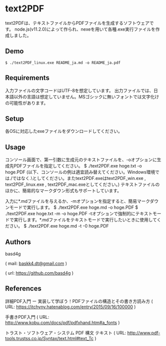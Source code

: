 # text2PDF
text2PDFは、テキストファイルからPDFファイルを生成するソフトウェアです。
node.js(v11.2.0)によって作られ、nexeを用いて各種.exe実行ファイルを作成しました。
## Demo
    $ ./text2PDF_linux.exe README_ja.md -o README_ja.pdf
## Requirements
入力ファイルの文字コードはUTF-8を想定しています。
出力ファイルでは、日本語以外の言語は想定していません。MSゴシックに無いフォントでは文字化けの可能性があります。
## Setup
各OSに対応したexeファイルをダウンロードしてください。

## Usage
コンソール画面で、第一引数に生成元のテキストファイルを、-oオプションに生成先PDFファイルを指定してください。
    $ ./text2PDF.exe hoge.txt -o hoge.PDF
(以下、コンソールの例は適宜読み替えてください。Windows環境では./ではなく.\としてください。またtext2PDF.exeはtext2PDF_win.exe , text2PDF_linux.exe , text2PDF_mac.exeとしてください。)
テキストファイルのほかに、簡易的なマークダウン形式もサポートしています。

入力に*.mdファイルを与えるか、-mオプションを指定すると、簡易マークダウンモードで実行します。
    $ ./text2PDF.exe hoge.md -o hoge.PDF
    $ ./text2PDF.exe hoge.txt -m -o hoge.PDF
-tオプションで強制的にテキストモードで実行します。*.mdファイルをテキストモードで実行したいときに使用してください。
    $ ./text2PDF.exe hoge.md -t -0 hoge.PDF

## Authors

basd4g

( mail: baskk4.dt@gmail.com )

( url: https://github.com/basd4g )

## References

詳細PDF入門 ー 実装して学ぼう！PDFファイルの構造とその書き方読み方
( URL: https://itchyny.hatenablog.com/entry/2015/09/16/100000 )

手書きPDF入門
( URL: http://www.kobu.com/docs/pdf/pdfxhand.htm#a_fonts )

トラスト・ソフトウェア・システム PDF 構文 テキスト
( URL: http://www.pdf-tools.trustss.co.jp/Syntax/text.html#text_Tc )